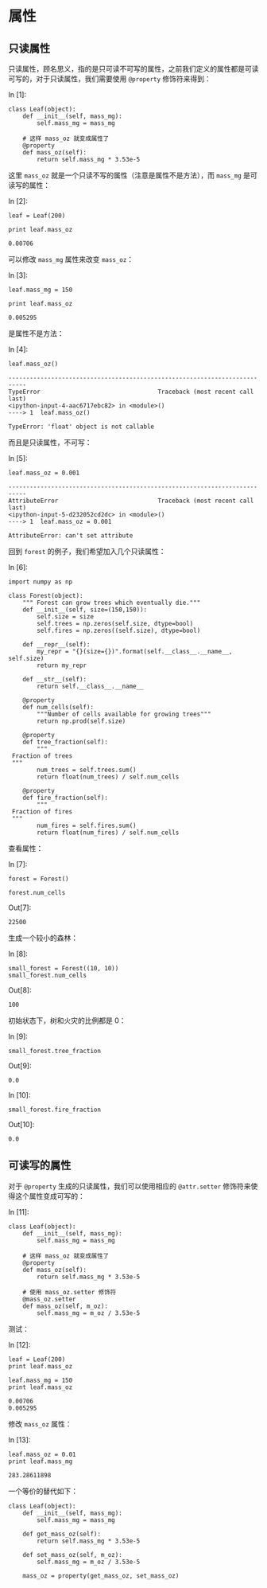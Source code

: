 # 属性

## 只读属性

只读属性，顾名思义，指的是只可读不可写的属性，之前我们定义的属性都是可读可写的，对于只读属性，我们需要使用 `@property` 修饰符来得到：

In [1]:

```
class Leaf(object):
    def __init__(self, mass_mg):
        self.mass_mg = mass_mg

    # 这样 mass_oz 就变成属性了
    @property
    def mass_oz(self):
        return self.mass_mg * 3.53e-5

```

这里 `mass_oz` 就是一个只读不写的属性（注意是属性不是方法），而 `mass_mg` 是可读写的属性：

In [2]:

```
leaf = Leaf(200)

print leaf.mass_oz

```

```
0.00706

```

可以修改 `mass_mg` 属性来改变 `mass_oz`：

In [3]:

```
leaf.mass_mg = 150

print leaf.mass_oz

```

```
0.005295

```

是属性不是方法：

In [4]:

```
leaf.mass_oz()

```

```
---------------------------------------------------------------------------
TypeError                                 Traceback (most recent call last)
<ipython-input-4-aac6717ebc82> in <module>()
----> 1  leaf.mass_oz()

TypeError: 'float' object is not callable
```

而且是只读属性，不可写：

In [5]:

```
leaf.mass_oz = 0.001

```

```
---------------------------------------------------------------------------
AttributeError                            Traceback (most recent call last)
<ipython-input-5-d232052cd2dc> in <module>()
----> 1  leaf.mass_oz = 0.001

AttributeError: can't set attribute
```

回到 `forest` 的例子，我们希望加入几个只读属性：

In [6]:

```
import numpy as np

class Forest(object):
    """ Forest can grow trees which eventually die."""
    def __init__(self, size=(150,150)):
        self.size = size
        self.trees = np.zeros(self.size, dtype=bool)
        self.fires = np.zeros((self.size), dtype=bool)

    def __repr__(self):
        my_repr = "{}(size={})".format(self.__class__.__name__, self.size)
        return my_repr

    def __str__(self):
        return self.__class__.__name__

    @property
    def num_cells(self):
        """Number of cells available for growing trees"""
        return np.prod(self.size)

    @property
    def tree_fraction(self):
        """
 Fraction of trees
 """
        num_trees = self.trees.sum()
        return float(num_trees) / self.num_cells

    @property
    def fire_fraction(self):
        """
 Fraction of fires
 """
        num_fires = self.fires.sum()
        return float(num_fires) / self.num_cells

```

查看属性：

In [7]:

```
forest = Forest()

forest.num_cells

```

Out[7]:

```
22500
```

生成一个较小的森林：

In [8]:

```
small_forest = Forest((10, 10))
small_forest.num_cells

```

Out[8]:

```
100
```

初始状态下，树和火灾的比例都是 0：

In [9]:

```
small_forest.tree_fraction

```

Out[9]:

```
0.0
```

In [10]:

```
small_forest.fire_fraction

```

Out[10]:

```
0.0
```

## 可读写的属性

对于 `@property` 生成的只读属性，我们可以使用相应的 `@attr.setter` 修饰符来使得这个属性变成可写的：

In [11]:

```
class Leaf(object):
    def __init__(self, mass_mg):
        self.mass_mg = mass_mg

    # 这样 mass_oz 就变成属性了
    @property
    def mass_oz(self):
        return self.mass_mg * 3.53e-5

    # 使用 mass_oz.setter 修饰符
    @mass_oz.setter
    def mass_oz(self, m_oz):
        self.mass_mg = m_oz / 3.53e-5

```

测试：

In [12]:

```
leaf = Leaf(200)
print leaf.mass_oz

leaf.mass_mg = 150
print leaf.mass_oz

```

```
0.00706
0.005295

```

修改 `mass_oz` 属性：

In [13]:

```
leaf.mass_oz = 0.01
print leaf.mass_mg

```

```
283.28611898

```

一个等价的替代如下：

```
class Leaf(object):
    def __init__(self, mass_mg):
        self.mass_mg = mass_mg

    def get_mass_oz(self):
        return self.mass_mg * 3.53e-5

    def set_mass_oz(self, m_oz):
        self.mass_mg = m_oz / 3.53e-5

    mass_oz = property(get_mass_oz, set_mass_oz)

```